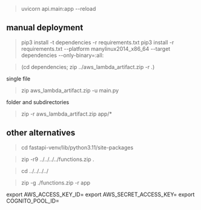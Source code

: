 
> uvicorn api.main:app --reload 

## manual deployment

> pip3 install -t dependencies -r requirements.txt
> pip3 install -r requirements.txt --platform manylinux2014_x86_64 --target dependencies --only-binary=:all:

> (cd dependencies; zip ../aws_lambda_artifact.zip -r .)

single file 
> zip aws_lambda_artifact.zip -u main.py  

folder and subdirectories 

> zip -r aws_lambda_artifact.zip app/*


## other alternatives 

> cd fastapi-venv/lib/python3.11/site-packages 

> zip -r9 ../../../../functions.zip .

> cd ../../../../

> zip -g ./functions.zip -r app


export AWS_ACCESS_KEY_ID=
export AWS_SECRET_ACCESS_KEY=
export COGNITO_POOL_ID=
